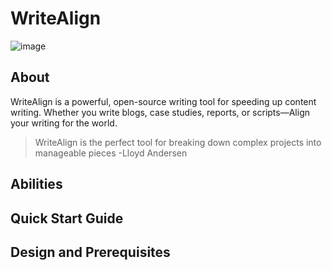 # WriteAlign
![image](https://github.com/Autismocharismo/WriteAlign/assets/45924118/b9f7e761-8dba-41bf-9cac-0af2d43e7cdc)


## About
WriteAlign is a powerful, open-source writing tool for speeding up content writing. Whether you write blogs, case studies, reports, or scripts&mdash;Align your writing for the world.
> WriteAlign is the perfect tool for breaking down complex projects into manageable pieces -Lloyd Andersen
## Abilities



## Quick Start Guide



## Design and Prerequisites

